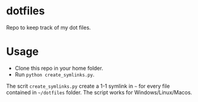 # dotfiles
Repo to keep track of my dot files.

# Usage
- Clone this repo in your home folder.
- Run `python create_symlinks.py`.

The scrit `create_symlinks.py` create a 1-1 symlink in `~` for every file contained
in `~/dotfiles` folder. The script works for Windows/Linux/Macos.
